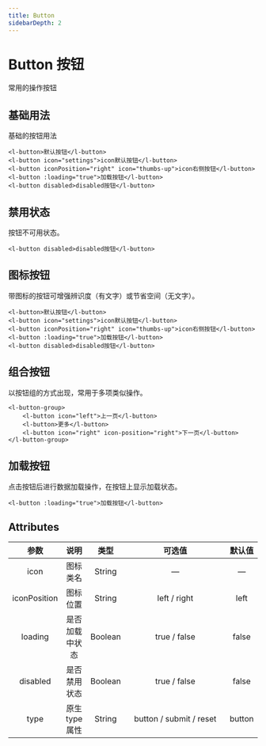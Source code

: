 ```yaml
---
title: Button
sidebarDepth: 2
---
```


# Button 按钮 <Badge text="beta" type="warn"/>

常用的操作按钮

## 基础用法

基础的按钮用法

<ClientOnly>
<button-demo1 />
</ClientOnly>

```vue
<l-button>默认按钮</l-button>
<l-button icon="settings">icon默认按钮</l-button>
<l-button iconPosition="right" icon="thumbs-up">icon右侧按钮</l-button>
<l-button :loading="true">加载按钮</l-button>
<l-button disabled>disabled按钮</l-button>
```

## 禁用状态

按钮不可用状态。

<button-demo2 />

```vue
<l-button disabled>disabled按钮</l-button>
```

## 图标按钮

带图标的按钮可增强辨识度（有文字）或节省空间（无文字）。

<button-demo3 />

```vue
<l-button>默认按钮</l-button>
<l-button icon="settings">icon默认按钮</l-button>
<l-button iconPosition="right" icon="thumbs-up">icon右侧按钮</l-button>
<l-button :loading="true">加载按钮</l-button>
<l-button disabled>disabled按钮</l-button>
```

## 组合按钮

以按钮组的方式出现，常用于多项类似操作。

<button-demo4 />

```vue
<l-button-group>
    <l-button icon="left">上一页</l-button>
    <l-button>更多</l-button>
    <l-button icon="right" icon-position="right">下一页</l-button>
</l-button-group>
```

## 加载按钮

点击按钮后进行数据加载操作，在按钮上显示加载状态。

<button-demo5 />

```vue
<l-button :loading="true">加载按钮</l-button>
```

## Attributes

|     参数     |      说明      |  类型   |         可选值          | 默认值 |
| :----------: | :------------: | :-----: | :---------------------: | :----: |
|     icon     |    图标类名    | String  |            —            |   —    |
| iconPosition |    图标位置    | String  |      left / right       |  left  |
|   loading    | 是否加载中状态 | Boolean |      true / false       | false  |
|   disabled   |  是否禁用状态  | Boolean |      true / false       | false  |
|     type     | 原生 type 属性 | String  | button / submit / reset | button |

<style>
table th:nth-child(4) {
    width: 290px;
}
</style>
